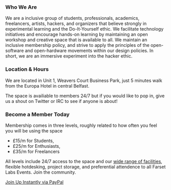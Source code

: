 
### Who We Are
We are a inclusive group of students, professionals, academics, freelancers, artists, hackers, and organizers that believe strongly in experimental learning and the Do-It-Yourself ethic. We facilitate technology initiatives and encourage hands-on learning by maintaining an open workshop and creative space that is available to all. We maintain an inclusive membership policy, and strive to apply the principles of the open-software and open-hardware movements within our design policies. In short, we are an immersive experiment into the hacker ethic.

### Location &amp; Hours
We are located in Unit 1, Weavers Court Business Park, just 5 minutes walk from the Europa Hotel in central Belfast.

The space is availiable to members 24/7 but if you would like to pop in, give us a shout on Twitter or IRC to see if anyone is about!

### Become a Member Today
Membership comes in three levels, roughly related to how often you feel you will be using the space

* £15/m for Students,
* £25/m for Enthusiasts,
* £35/m for Freelancers

All levels include 24/7 access to the space and our [wide range of facilities](/about/facility.html), flexible hotdesking, project storage, and preferential attendence to all Farset Labs Events. Join the community.

[Join Up Instantly via PayPal](http://farsetlabs.org.uk/blog/membership/)
